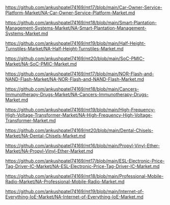 <p><a href="https://github.com/ankushpatel74169/mt17/blob/main/Car-Owner-Service-Platform-Market/NA-Car-Owner-Service-Platform-Market.md">https://github.com/ankushpatel74169/mt17/blob/main/Car-Owner-Service-Platform-Market/NA-Car-Owner-Service-Platform-Market.md</a></p><p><a href="https://github.com/ankushpatel74169/mt18/blob/main/Smart-Plantation-Management-Systems-Market/NA-Smart-Plantation-Management-Systems-Market.md">https://github.com/ankushpatel74169/mt18/blob/main/Smart-Plantation-Management-Systems-Market/NA-Smart-Plantation-Management-Systems-Market.md</a></p><p><a href="https://github.com/ankushpatel74169/mt19/blob/main/Half-Height-Turnstiles-Market/NA-Half-Height-Turnstiles-Market.md">https://github.com/ankushpatel74169/mt19/blob/main/Half-Height-Turnstiles-Market/NA-Half-Height-Turnstiles-Market.md</a></p><p><a href="https://github.com/ankushpatel74169/mt20/blob/main/SoC-PMIC-Market/NA-SoC-PMIC-Market.md">https://github.com/ankushpatel74169/mt20/blob/main/SoC-PMIC-Market/NA-SoC-PMIC-Market.md</a></p><p><a href="https://github.com/ankushpatel74169/mt17/blob/main/NOR-Flash-and-NAND-Flash-Market/NA-NOR-Flash-and-NAND-Flash-Market.md">https://github.com/ankushpatel74169/mt17/blob/main/NOR-Flash-and-NAND-Flash-Market/NA-NOR-Flash-and-NAND-Flash-Market.md</a></p><p><a href="https://github.com/ankushpatel74169/mt18/blob/main/Cancers-Immunotherapy-Drugs-Market/NA-Cancers-Immunotherapy-Drugs-Market.md">https://github.com/ankushpatel74169/mt18/blob/main/Cancers-Immunotherapy-Drugs-Market/NA-Cancers-Immunotherapy-Drugs-Market.md</a></p><p><a href="https://github.com/ankushpatel74169/mt19/blob/main/High-Frequency-High-Voltage-Transformer-Market/NA-High-Frequency-High-Voltage-Transformer-Market.md">https://github.com/ankushpatel74169/mt19/blob/main/High-Frequency-High-Voltage-Transformer-Market/NA-High-Frequency-High-Voltage-Transformer-Market.md</a></p><p><a href="https://github.com/ankushpatel74169/mt20/blob/main/Dental-Chisels-Market/NA-Dental-Chisels-Market.md">https://github.com/ankushpatel74169/mt20/blob/main/Dental-Chisels-Market/NA-Dental-Chisels-Market.md</a></p><p><a href="https://github.com/ankushpatel74169/mt16/blob/main/Propyl-Vinyl-Ether-Market/NA-Propyl-Vinyl-Ether-Market.md">https://github.com/ankushpatel74169/mt16/blob/main/Propyl-Vinyl-Ether-Market/NA-Propyl-Vinyl-Ether-Market.md</a></p><p><a href="https://github.com/ankushpatel74169/mt17/blob/main/ESL-Electronic-Price-Tag-Driver-IC-Market/NA-ESL-Electronic-Price-Tag-Driver-IC-Market.md">https://github.com/ankushpatel74169/mt17/blob/main/ESL-Electronic-Price-Tag-Driver-IC-Market/NA-ESL-Electronic-Price-Tag-Driver-IC-Market.md</a></p><p><a href="https://github.com/ankushpatel74169/mt18/blob/main/Professional-Mobile-Radio-Market/NA-Professional-Mobile-Radio-Market.md">https://github.com/ankushpatel74169/mt18/blob/main/Professional-Mobile-Radio-Market/NA-Professional-Mobile-Radio-Market.md</a></p><p><a href="https://github.com/ankushpatel74169/mt19/blob/main/Internet-of-Everything-IoE-Market/NA-Internet-of-Everything-IoE-Market.md">https://github.com/ankushpatel74169/mt19/blob/main/Internet-of-Everything-IoE-Market/NA-Internet-of-Everything-IoE-Market.md</a></p>
